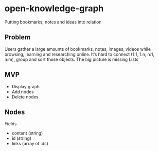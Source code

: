 # open-knowledge-graph
Putting bookmarks, notes and ideas into relation

## Problem
Users gather a large amounts of bookmarks, notes, images, videos while browsing, learning and researching online.
It’s hard to connect (1:1, 1:n, n:1, n:m), group and sort those objects.
The big picture is missing
Lists 

## MVP
- Display graph
- Add nodes
- Delete nodes

## Nodes
Fields
- content (string)
- id (string)
- links (array of ids)
